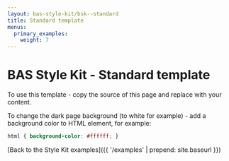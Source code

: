 ```yaml
---
layout: bas-style-kit/bsk--standard
title: Standard template
menus:
  primary_examples:
    weight: 7
---
```


# BAS Style Kit - Standard template

To use this template - copy the source of this page and replace with your content.

To change the dark page background (to white for example) - add a background color to HTML element, for example:

```css
html { background-color: #ffffff; }
```

[Back to the Style Kit examples]({{ '/examples' | prepend: site.baseurl }})
